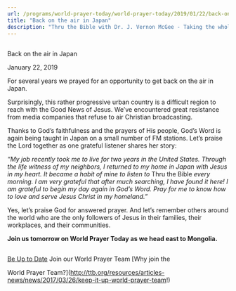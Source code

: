 ```yaml
---
url: /programs/world-prayer-today/world-prayer-today/2019/01/22/back-on-the-air-in-japan
title: "Back on the air in Japan"
description: "Thru the Bible with Dr. J. Vernon McGee - Taking the whole Word to the whole world"
---
```







## 
 Back on the air in Japan


January 22, 2019




For several years we prayed for an opportunity to get back on the air in Japan. 


Surprisingly, this rather progressive urban country is a difficult region to reach with the Good News of Jesus. We’ve encountered great resistance from media companies that refuse to air Christian broadcasting. 


Thanks to God’s faithfulness and the prayers of His people, God’s Word is again being taught in Japan on a small number of FM stations. Let’s praise the Lord together as one grateful listener shares her story:


*“My job recently took me to live for two years in the United States. Through the life witness of my neighbors, I returned to my home in Japan with Jesus in my heart. It became a habit of mine to listen to* Thru the Bible *every morning. I am very grateful that after much searching, I have found it here! I am grateful to begin my day again in God’s Word. Pray for me to know how to love and serve Jesus Christ in my homeland.”* 


Yes, let’s praise God for answered prayer. And let’s remember others around the world who are the only followers of Jesus in their families, their workplaces, and their communities. 


**Join us tomorrow on World Prayer Today as we head east to Mongolia.** 







## 




[Be Up to Date](http://feeds.feedburner.com/WorldPrayerToday "World Prayer Today RSS Feed")
Join our World Prayer Team
[Why join the  

World Prayer Team?](http://ttb.org/resources/articles-news/news/2017/03/26/keep-it-up-world-prayer-team!)




